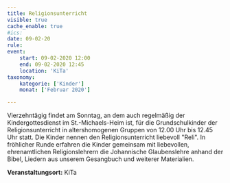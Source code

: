 ```yaml
---
title: Religionsunterricht
visible: true
cache_enable: true
#ics: 
date: 09-02-20
rule: 
event:
	start: 09-02-2020 12:00
	end: 09-02-2020 12:45
	location: 'KiTa'
taxonomy:
	kategorie: ['Kinder']
	monat: ['Februar 2020']

---
```

Vierzehntägig findet am Sonntag, an dem auch regelmäßig der Kindergottesdienst im St.-Michaels-Heim ist, für die Grundschulkinder der Religionsunterricht in altershomogenen Gruppen von 12.00 Uhr bis 12.45 Uhr statt. Die Kinder nennen den Religionsunterricht liebevoll "Reli". In fröhlicher Runde erfahren die Kinder gemeinsam mit liebevollen, ehrenamtlichen Religionslehrern die Johannische Glaubenslehre anhand der Bibel, Liedern aus unserem Gesangbuch und weiterer Materialien.



**Veranstaltungsort:** KiTa

